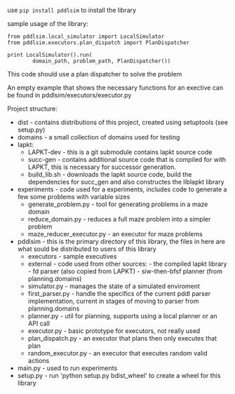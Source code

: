 use ```pip install pddlsim``` to install the library
 
sample usage of the library:
```
from pddlsim.local_simulator import LocalSimulator
from pddlsim.executors.plan_dispatch import PlanDispatcher

print LocalSimulator().run(
        domain_path, problem_path, PlanDispatcher())
```
This code should use a plan dispatcher to solve the problem 

An empty example that shows the necessary functions for an exective can be found in pddlsim/executors/executor.py


Project structure:

- dist - contains distributions of this project, created using setuptools (see setup.py)
- domains - a small collection of domains used for testing
- lapkt:
    - LAPKT-dev - this is a git submodule contains lapkt source code
    - succ-gen - contains additional source code that is compiled for with LAPKT, this is necessary for successor generation.
    - build_lib.sh - downloads the lapkt source code, build the dependencies for succ_gen and also constructes the liblapkt library
- experiments - code used for a experiments, includes code to generate a few some problems with variable sizes
    - generate_problem.py - tool for generating problems in a maze domain
    - reduce_domain.py - reduces a full maze problem into a simpler problem
    - maze_reducer_executor.py - an executor for maze problems 
- pddlsim - this is the primary directory of this library, the files in here are what sould be distributed to users of this library
    - executors - sample executives
    - external - code used from other sources:
          - the compiled lapkt library
          - fd parser (also copied from LAPKT)
          - siw-then-bfsf planner (from planning.domains)
    - simulator.py - manages the state of a simulated enviroment
    - first_parser.py - handle the specifics of the current pddl parser implementation, current in stages of moving to parser from planning.domains
    - planner.py - util for planning, supports using a local planner or an API call
    - executor.py - basic prototype for executors, not really used
    - plan_dispatch.py - an executor that plans then only executes that plan
    - random_executor.py - an executor that executes random valid actions
- main.py  - used to run experiments  
- setup.py - run 'python setup.py bdist_wheel' to create a wheel for this library
